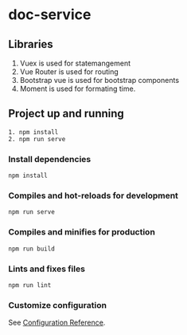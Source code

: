 # doc-service

## Libraries
1. Vuex is used for statemangement
2. Vue Router is used for routing
3. Bootstrap vue is used for bootstrap components
4. Moment is used for formating time.

## Project up and running
```
1. npm install
2. npm run serve
```

### Install dependencies
```
npm install
```

### Compiles and hot-reloads for development
```
npm run serve
```

### Compiles and minifies for production
```
npm run build
```

### Lints and fixes files
```
npm run lint
```

### Customize configuration
See [Configuration Reference](https://cli.vuejs.org/config/).
